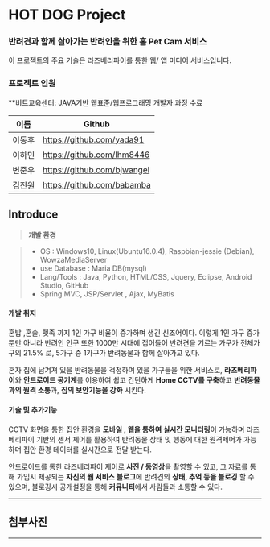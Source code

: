 HOT DOG Project
===================


### 반려견과 함께 살아가는 반려인을 위한 홈 Pet Cam 서비스

이 프로젝트의 주요 기술은  라즈베리파이를 통한 웹/ 앱 미디어 서비스입니다. 



### 프로젝트 인원

**비트교육센터: JAVA기반 웹표준/웹프로그래밍 개발자 과정 수료

이름     | Github
-------- | ---
이동후 | https://github.com/yada91
이하민    | https://github.com/lhm8446
변준우     | https://github.com/bjwangel
김진원     | https://github.com/babamba

Introduce
-------------
> **개발 환경**

> - OS : Windows10, Linux(Ubuntu16.0.4), Raspbian-jessie (Debian), WowzaMediaServer
> - use Database : Maria DB(mysql)
> - Lang/Tools :  Java, Python, HTML/CSS, Jquery, Eclipse, Android Studio, GitHub
> - Spring MVC, JSP/Servlet , Ajax, MyBatis

#### <i class="icon-file"></i> 개발 취지

혼밥 ,혼술, 펫족 까지 1인 가구 비율이 증가하며 생긴 신조어이다.
이렇게 1인 가구 증가 뿐만 아니라 반려인 인구 또한 1000만 시대에 접어들어
반려견을 기르는 가구가 전체가구의 21.5% 로, 5가구 중 1가구가 반려동물과 함께 살아가고 있다.

혼자 집에 남겨져 있을 반려동물을 걱정하며 있을 가구들을 위한 서비스로,
**라즈베리파이**와 **안드로이드 공기계**를 이용하여 쉽고 간단하게 **Home CCTV를 구축**하고 **반려동물과의 원격 소통**과, **집의 보안기능을 강화** 시킨다.

#### <i class="icon-pencil"></i> 기술 및 추가기능

CCTV 화면을 통한 집안 환경을 **모바일 , 웹을 통하여 실시간 모니터링**이 가능하며
라즈베리파이 기반의 센서 제어를 활용하여 반려동물 상태 및 행동에 대한 원격제어가 가능하며 집안 환경 데이터를 실시간으로 전달 받는다.

안드로이드를 통한 라즈베리파이 제어로 **사진 / 동영상**을 촬영할 수 있고, 그 자료를 통해 가입시 제공되는 **자신의 웹 서비스 블로그**에 반려견의 **상태, 추억 등을 블로깅** 할 수 있으며, 블로깅시 공개설정을 통해 **커뮤니티**에서 사람들과 소통할 수 있다.

----------


첨부사진
-------------------


----------
